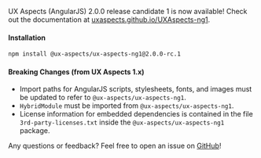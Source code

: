 UX Aspects (AngularJS) 2.0.0 release candidate 1 is now available! Check out the documentation at [uxaspects.github.io/UXAspects-ng1](https://uxaspects.github.io/UXAspects-ng1).

#### Installation
````bash
npm install @ux-aspects/ux-aspects-ng1@2.0.0-rc.1
````

#### Breaking Changes (from UX Aspects 1.x)
* Import paths for AngularJS scripts, stylesheets, fonts, and images must be updated to refer to `@ux-aspects/ux-aspects-ng1`.
* `HybridModule` must be imported from `@ux-aspects/ux-aspects-ng1`.
* License information for embedded dependencies is contained in the file `3rd-party-licenses.txt` inside the `@ux-aspects/ux-aspects-ng1` package.

Any questions or feedback? Feel free to open an issue on [GitHub](https://github.com/UXAspects/UXAspects-ng1/issues)!
